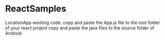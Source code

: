 # ReactSamples
LocationApp working code.
copy and paste the App.js file to the root folder of your react project 
copy and paste the java files to the source folder of Android 
